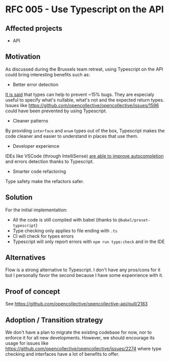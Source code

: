 # RFC 005 - Use Typescript on the API

## Affected projects

- API

## Motivation

As discussed during the Brussels team retreat, using Typescript on the API could bring
interesting benefits such as:

- Better error detection

[It is said](http://ttendency.cs.ucl.ac.uk/projects/type_study/documents/type_study.pdf) that
types can help to prevent ~15% bugs. They are especialy useful to specify what's nullable,
what's not and the expected return types. Issues like https://github.com/opencollective/opencollective/issues/1596
could have been prevented by using Typescript.

- Cleaner patterns

By providing `interface` and `enum` types out of the box, Typescript makes the code cleaner
and easier to understand in places that use them.

- Developer experience

IDEs like VSCode (through IntelliSense) [are able to improve autocompletion](https://code.visualstudio.com/docs/languages/typescript)
and errors detection thanks to Typescript.

- Smarter code refactoring

Type safety make the refactors safer.

## Solution

For the initial implementation:

- All the code is still compiled with babel (thanks to `@babel/preset-typescript`)
- Type checking only applies to file ending with `.ts`
- CI will check for types errors
- Typescript will only report errors with `npm run type:check` and in the IDE

## Alternatives

Flow is a strong alternative to Typescript. I don't have any pros/cons for it but
I personally favor the second because I have some expenrience with it.

## Proof of concept

See https://github.com/opencollective/opencollective-api/pull/2183

## Adoption / Transition strategy

We don't have a plan to migrate the existing codebase for now, nor to enforce it for all new
developments. However, we should encourage its usage for issues like https://github.com/opencollective/opencollective/issues/2274
where type checking and interfaces have a lot of benefits to offer.
